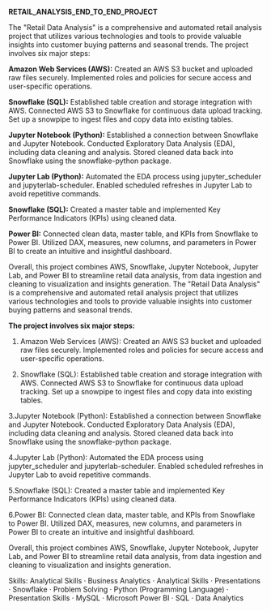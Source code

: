 **RETAIL_ANALYSIS_END_TO_END_PROJECT**

The "Retail Data Analysis" is a comprehensive and automated retail analysis project that utilizes various technologies and tools to provide valuable insights into customer buying patterns and seasonal trends. The project involves six major steps:

**Amazon Web Services (AWS):**
Created an AWS S3 bucket and uploaded raw files securely. Implemented roles and policies for secure access and user-specific operations. 

**Snowflake (SQL):**
Established table creation and storage integration with AWS.
Connected AWS S3 to Snowflake for continuous data upload tracking. Set up a snowpipe to ingest files and copy data into existing tables. 

**Jupyter Notebook (Python):**
Established a connection between Snowflake and Jupyter Notebook.
Conducted Exploratory Data Analysis (EDA), including data cleaning and analysis. Stored cleaned data back into Snowflake using the snowflake-python package. 

**Jupyter Lab (Python):**
Automated the EDA process using jupyter_scheduler and jupyterlab-scheduler.
Enabled scheduled refreshes in Jupyter Lab to avoid repetitive commands. 

**Snowflake (SQL):**
Created a master table and implemented Key Performance Indicators (KPIs) using cleaned data.

**Power BI:**
Connected clean data, master table, and KPIs from Snowflake to Power BI.
Utilized DAX, measures, new columns, and parameters in Power BI to create an intuitive and insightful dashboard.

Overall, this project combines AWS, Snowflake, Jupyter Notebook, Jupyter Lab, and Power BI to streamline retail data analysis, from data ingestion and cleaning to visualization and insights generation. The "Retail Data Analysis" is a comprehensive and automated retail analysis project that utilizes various technologies and tools to provide valuable insights into customer buying patterns and seasonal trends.

**The project involves six major steps:**

1. Amazon Web Services (AWS):
Created an AWS S3 bucket and uploaded raw files securely. Implemented roles and policies for secure access and user-specific operations.

2. Snowflake (SQL):
Established table creation and storage integration with AWS. Connected AWS S3 to Snowflake for continuous data upload tracking. Set up a snowpipe to ingest files and copy data into existing tables.

3.Jupyter Notebook (Python):
Established a connection between Snowflake and Jupyter Notebook. Conducted Exploratory Data Analysis (EDA), including data cleaning and analysis. Stored cleaned data back into Snowflake using the snowflake-python package.

4.Jupyter Lab (Python):
Automated the EDA process using jupyter_scheduler and jupyterlab-scheduler. Enabled scheduled refreshes in Jupyter Lab to avoid repetitive commands.

5.Snowflake (SQL):
Created a master table and implemented Key Performance Indicators (KPIs) using cleaned data.

6.Power BI:
Connected clean data, master table, and KPIs from Snowflake to Power BI. Utilized DAX, measures, new columns, and parameters in Power BI to create an intuitive and insightful dashboard.

Overall, this project combines AWS, Snowflake, Jupyter Notebook, Jupyter Lab, and Power BI to streamline retail data analysis, from data ingestion and cleaning to visualization and insights generation.

Skills: Analytical Skills · Business Analytics · Analytical Skills · Presentations · Snowflake · Problem Solving · Python (Programming Language) · Presentation Skills · MySQL · Microsoft Power BI · SQL · Data Analytics
